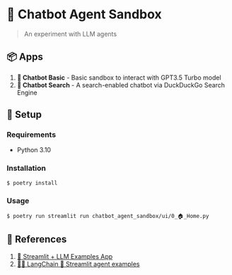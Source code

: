 # 🤖 Chatbot Agent Sandbox
> An experiment with LLM agents

## 📦 Apps

1. **💬 Chatbot Basic** - Basic sandbox to interact with GPT3.5 Turbo model
2. **🔎 Chatbot Search** - A search-enabled chatbot via DuckDuckGo Search Engine

## 🧰 Setup

### Requirements
- Python 3.10

### Installation
```shell
$ poetry install
```

### Usage
```shell
$ poetry run streamlit run chatbot_agent_sandbox/ui/0_🏠_Home.py
```

## 🔗 References

1. [🎈 Streamlit + LLM Examples App](https://github.com/streamlit/llm-examples)
2. [🦜️🔗 LangChain 🤝 Streamlit agent examples](https://github.com/langchain-ai/streamlit-agent)